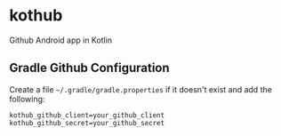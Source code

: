 # kothub
Github Android app in Kotlin


## Gradle Github Configuration

Create a file `~/.gradle/gradle.properties` if it doesn't exist and add the following:

```
kothub_github_client=your_github_client
kothub_github_secret=your_github_secret
```